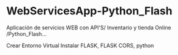 # WebServicesApp-Python_Flash
Aplicación de servicios WEB con API'S/ Inventario y tienda Online /Python_Flash...

Crear Entorno Virtual
Instalar FLASK, FLASK CORS, python
